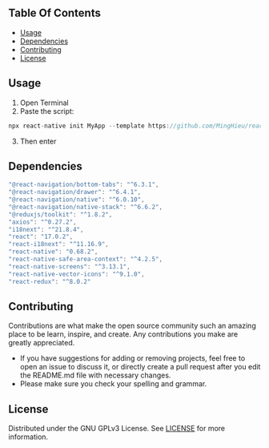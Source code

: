## Table Of Contents

- [Usage](#usage)
- [Dependencies](#dependencies)
- [Contributing](#contributing)
- [License](#license)

## Usage

1. Open Terminal
2. Paste the script:

```ts
npx react-native init MyApp --template https://github.com/MingHieu/react-native-template.git
```

3. Then enter

## Dependencies

```ts
"@react-navigation/bottom-tabs": "^6.3.1",
"@react-navigation/drawer": "^6.4.1",
"@react-navigation/native": "^6.0.10",
"@react-navigation/native-stack": "^6.6.2",
"@reduxjs/toolkit": "^1.8.2",
"axios": "^0.27.2",
"i18next": "^21.8.4",
"react": "17.0.2",
"react-i18next": "^11.16.9",
"react-native": "0.68.2",
"react-native-safe-area-context": "^4.2.5",
"react-native-screens": "^3.13.1",
"react-native-vector-icons": "^9.1.0",
"react-redux": "^8.0.2"
```

## Contributing

Contributions are what make the open source community such an amazing place to be learn, inspire, and create. Any contributions you make are greatly appreciated.

- If you have suggestions for adding or removing projects, feel free to open an issue to discuss it, or directly create a pull request after you edit the README.md file with necessary changes.
- Please make sure you check your spelling and grammar.

## License

Distributed under the GNU GPLv3 License. See [LICENSE](./LICENSE) for more information.
